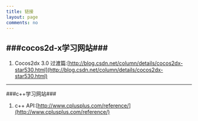 ```yaml
---
title: 链接
layout: page
comments: no
---
```


###cocos2d-x学习网站###
---
1.	Cocos2dx 3.0 过渡篇:[http://blog.csdn.net/column/details/cocos2dx-star530.html](http://blog.csdn.net/column/details/cocos2dx-star530.html)

---
###c++学习网站###
1.	c++ API:[http://www.cplusplus.com/reference/](http://www.cplusplus.com/reference/)


